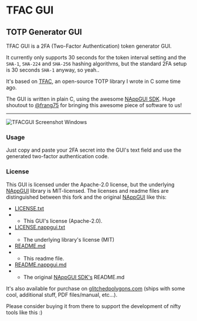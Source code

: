 # TFAC GUI

## TOTP Generator GUI

TFAC GUI is a 2FA (Two-Factor Authentication) token generator GUI.

It currently only supports 30 seconds for the token interval setting and the `SHA-1`, `SHA-224` and `SHA-256` hashing algorithms, but the standard 2FA setup is 30 seconds `SHA-1` anyway, so yeah..

It's based on [TFAC](https://github.com/GlitchedPolygons/TFAC), an open-source TOTP library I wrote in C some time ago.

The GUI is written in plain C, using the awesome [NAppGUI SDK](https://github.com/frang75/nappgui_src). Huge shoutout to [@frang75](https://github.com/frang75) for bringing this awesome piece of software to us!

---

![TFACGUI Screenshot Windows](https://api.files.glitchedpolygons.com/api/v1/files/tfacgui-screenshot-win32.png)

### Usage

Just copy and paste your 2FA secret into the GUI's text field and use the generated two-factor authentication code.

### License

This GUI is licensed under the Apache-2.0 license, but the underlying [NAppGUI](https://github.com/frang75/nappgui_src) library is MIT-licensed. The licenses and readme files are distinguished between this fork and the original [NAppGUI](https://github.com/frang75/nappgui_src) like this:

* [LICENSE.txt](https://github.com/GlitchedPolygons/TFACGUI/blob/main/LICENSE.txt)
* * This GUI's license (Apache-2.0).
* [LICENSE.nappgui.txt](https://github.com/GlitchedPolygons/TFACGUI/blob/main/LICENSE.nappgui.txt)
* * The underlying library's license (MIT)
* [README.md](https://github.com/GlitchedPolygons/TFACGUI/blob/main/README.md)
* * This readme file.
* [README.nappgui.md](https://github.com/GlitchedPolygons/TFACGUI/blob/main/README.nappgui.md)
* * The original [NAppGUI SDK's](https://github.com/frang75/nappgui_src) README.md

It's also available for purchase on [glitchedpolygons.com](https://glitchedpolygons.com) (ships with some cool, additional stuff, PDF files/manual, etc...). 

Please consider buying it from there to support the development of nifty tools like this :)
